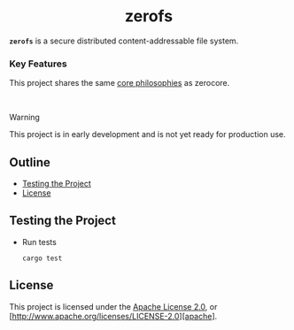 <div align="center">
  <!-- <a href="https://github.com/zerocore-ai/zerofs" target="_blank">
    <img src="https://raw.githubusercontent.com/zerocore-ai/zerofs/main/assets/logo.png" alt="zerofs Logo" width="100"></img>
  </a> -->

  <h1 align="center">zerofs</h1>

  <!-- <p>
    <a href="https://crates.io/crates/zerofs">
      <img src="https://img.shields.io/crates/v/zerofs?label=crates" alt="Crate">
    </a>
    <a href="https://codecov.io/gh/zerocore-ai/zerofs">
      <img src="https://codecov.io/gh/zerocore-ai/zerofs/branch/main/graph/badge.svg?token=SOMETOKEN" alt="Code Coverage"/>
    </a>
    <a href="https://github.com/zerocore-ai/zerofs/actions?query=">
      <img src="https://github.com/zerocore-ai/zerofs/actions/workflows/tests_and_checks.yml/badge.svg" alt="Build Status">
    </a>
    <a href="https://github.com/zerocore-ai/zerofs/blob/main/LICENSE">
      <img src="https://img.shields.io/badge/License-Apache%202.0-blue.svg" alt="License">
    </a>
    <a href="https://docs.rs/zerofs">
      <img src="https://img.shields.io/static/v1?label=Docs&message=docs.rs&color=blue" alt="Docs">
    </a>
  </p> -->
</div>

**`zerofs`** is a secure distributed content-addressable file system.

### Key Features

This project shares the same [core philosophies][key-features] as zerocore.

</br>

> [!WARNING]
> This project is in early development and is not yet ready for production use.

##

## Outline

- [Testing the Project](#testing-the-project)
- [License](#license)

## Testing the Project

- Run tests

  ```console
  cargo test
  ```

## License

This project is licensed under the [Apache License 2.0](./LICENSE), or
[http://www.apache.org/licenses/LICENSE-2.0][apache].

[apache]: https://www.apache.org/licenses/LICENSE-2.0
[key-features]: https://github.com/zerocore-ai/zerocore/tree/main?tab=readme-ov-file#key-features
